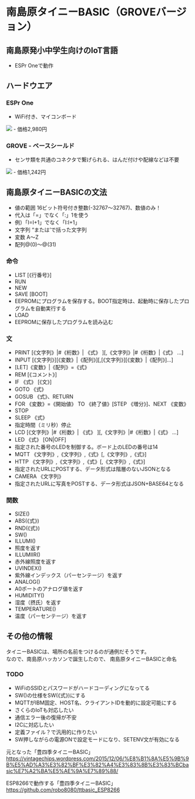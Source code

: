 # 南島原タイニーBASIC（GROVEバージョン）
## 南島原発小中学生向けのIoT言語
- ESPr Oneで動作

## ハードウエア
### ESPr One
- WiFi付き、マイコンボード
<img src="https://docid81hrs3j1.cloudfront.net/contents/large/2620_1.jpg">
- 価格2,980円
<https://www.switch-science.com/catalog/2620/>

### GROVE - ベースシールド
- センサ類を共通のコネクタで繋げられる、はんだ付けや配線などは不要
<img src="https://statics3.seeedstudio.com/seeed/img/2016-09/oJYc6A5jTrgslQWC5j7gw9tI.jpg">
- 価格1,242円
<https://www.switch-science.com/catalog/1293/>

## 南島原タイニーBASICの文法
- 値の範囲 16ビット符号付き整数(-32767～32767)、数値のみ！
- 代入は「=」でなく「:」1を使う
 - 例）「I=I+1」でなく「I:I+1」
- 文字列 “または’で括った文字列
- 変数 A～Z
- 配列@(0)～@(31)

### 命令
- LIST [《行番号》]
- RUN
- NEW
- SAVE [BOOT]
 - EEPROMにプログラムを保存する。BOOT指定時は、起動時に保存したプログラムを自動実行する
- LOAD
 - EEPROMに保存したプログラムを読み込む


### 文
- PRINT [《文字列》|#《桁数》| 《式》 ][,《文字列》|#《桁数》|《式》 …]
- INPUT [《文字列》][《変数》|《配列》][,[《文字列》][《変数》|《配列》]…]
- [LET]《変数》|《配列》=《式》
- REM [《コメント》]
- IF 《式》 [《文》]
- GOTO 《式》
- GOSUB 《式》、RETURN
- FOR 《変数》=《開始値》 TO 《終了値》[STEP 《増分》]、NEXT 《変数》
- STOP
- SLEEP 《式》
 - 指定時間（ミリ秒）停止
- LCD [《文字列》|#《桁数》| 《式》 ][,《文字列》|#《桁数》|《式》 …]
- LED 《式》 [ON|OFF]
 - 指定された番号のLEDを制御する。ボード上のLEDの番号は14
- MQTT 《文字列》,《文字列》,《式》[,《文字列》,《式》]
- HTTP 《文字列》,《文字列》,《式》[,《文字列》,《式》]
 - 指定されたURLにPOSTする、データ形式は階層のないJSONとなる
- CAMERA 《文字列》
 - 指定されたURLに写真をPOSTする、データ形式はJSON+BASE64となる


### 関数
- SIZE()
- ABS(《式》)
- RND(《式》)
- SW()
- ILLUMI()
 - 照度を返す
- ILLUMIIR()
 - 赤外線照度を返す
- UVINDEX()
 - 紫外線インデックス（パーセンテージ）を返す
- ANALOG()
 - A0ポートのアナログ値を返す
- HUMIDITY()
 - 湿度（摂氏）を返す
- TEMPERATURE()
 - 温度（パーセンテージ）を返す


## その他の情報
タイニーBASICは、場所の名前をつけるのが通例だそうです。  
なので、南島原ハッカソンで誕生したので、
南島原タイニーBASICと命名

### TODO
- WiFiのSSIDとパスワードがハードコーディングになってる
- SW()の仕様をSW(《式》)にする
- MQTTがIBM固定、HOST名、クライアントIDを動的に設定可能にする
- さくらのIoTも対応したい
- 通信エラー後の復帰が不安
- I2Cに対応したい
 - 定義ファイル？で汎用的に作りたい
 - SW押しながらの電源ONで設定モードになり、SETENV文が有効になる


元となった「豊四季タイニーBASIC」
<https://vintagechips.wordpress.com/2015/12/06/%E8%B1%8A%E5%9B%9B%E5%AD%A3%E3%82%BF%E3%82%A4%E3%83%8B%E3%83%BCbasic%E7%A2%BA%E5%AE%9A%E7%89%88/>

ESP8266で動作する「豊四季タイニーBASIC」
<https://github.com/robo8080/ttbasic_ESP8266>
